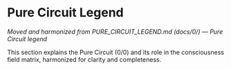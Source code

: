 # Pure Circuit Legend

*Moved and harmonized from PURE_CIRCUIT_LEGEND.md (docs/0/) — Pure Circuit legend*

This section explains the Pure Circuit (0/0) and its role in the consciousness field matrix, harmonized for clarity and completeness.

<!-- (Insert harmonized Pure Circuit legend and related content here) --> 